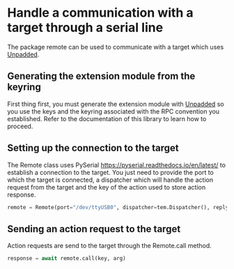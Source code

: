 # Handle a communication with a target through a serial line

The package remote can be used to communicate with a target which uses [Unpadded](https://github.com/StarQTius/Unpadded).

## Generating the extension module from the keyring

First thing first, you must generate the extension module with [Unpadded](https://github.com/StarQTius/Unpadded) so you use the keys and the keyring associated with the RPC convention you established. Refer to the documentation of this library to learn how to proceed.

## Setting up the connection to the target

The Remote class uses PySerial <https://pyserial.readthedocs.io/en/latest/> to establish a connection to the target. You just need to provide the port to which the target is connected, a dispatcher which will handle the action request from the target and the key of the action used to store action response.

```python
remote = Remote(port="/dev/ttyUSB0", dispatcher=tem.Dispatcher(), reply_key=tem.reply)
```

## Sending an action request to the target

Action requests are send to the target through the Remote.call method.

```python
response = await remote.call(key, arg)
```
